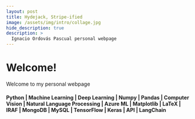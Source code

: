 ```yaml
---
layout: post
title: Hydejack, Stripe-ified
image: /assets/img/intro/collage.jpg
hide_description: true
description: >
  Ignacio Ordovás Pascual personal webpage 
---
```


# Welcome!


Welcome to my personal webpage

#### Python | Machine Learning | Deep Learning | Numpy | Pandas | Computer Vision | Natural Language Processing | Azure ML | Matplotlib | LaTeX | IRAF | MongoDB | MySQL | TensorFlow | Keras | API | LangChain

